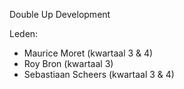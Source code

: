 Double Up Development

Leden:
- Maurice Moret (kwartaal 3 & 4)
- Roy Bron (kwartaal 3)
- Sebastiaan Scheers (kwartaal 3 & 4)